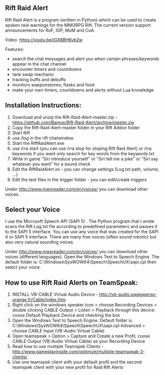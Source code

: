 ## Rift Raid Alert
Rift Raid Alert is a program (written in Python) which can be used to create spoken raid warnings for the MMORPG Rift.
The current version support announcements for RoF, IGP, MoM and CoA.

Video: https://youtu.be/jGX8BH6vb2w

Features:
- search the chat messages and alert you when certain phrases/keywords appear in the chat channel
- encounter timers and countdowns
- tank swap mechanic
- tracking buffs and debuffs
- monitors waeponstones, flasks and food
- make your own timers, countdowns and alerts without Lua knowledge

## Installation Instructions:

1.  Download and unzip the Rift-Raid-Alert-master.zip - https://github.com/Bamux/Rift-Raid-Alert/archive/master.zip
2.  Copy the Rift-Raid-Alert-master folder in your Rift Addon folder
3.  Start Rift
4.  use /log in the rift chatwindow
5.  Start the RiftRaidAlert.exe
6.  use /rra start (you can use /rra stop for stoping Rift Raid Alert) or /rra keywords if you want only search for key words from the keywords.txt
7.  Write in game "Siri introduce yourself" or "Siri tell me a joke" or "Siri say whatever you want" for a sound check
8.  Edit the RiftRaidAlert.ini - you can change settings (Log.txt path, volume, ...)
9.  Edit the text files in the trigger folder - you can edit/create triggers

Under http://www.mwsreader.com/en/voices/ you can download other voices.

## Select your Voice
I use the Microsoft Speech API (SAPI 5) . The Python program that I wrote scans the Rift Log.txt file according to predefined parameters and passes it to the SAPI 5 interface. You can use any voice that was created for the SAPI 4 or SAPI 5 interface. There are many free voices (often sound robotic) but also very natural sounding voices.

Under http://www.mwsreader.com/en/voices/ you can download other voices (different languages). Open the Windows Text to Speech Engine. The default folder is: C:\Windows\SysWOW64\Speech\SpeechUX\sapi.cpl then select your voice.

## How to use Rift Raid Alerts on TeamSpeak:

1. INSTALL VB-CABLE Virtual Audio Device - http://vb-audio.pagesperso-orange.fr/Cable/index.htm
2. Right click on the windows speaker icon > choose Recording Devices > double clicking CABLE Output > Listen > Playback through this device: coose Default Playback Device and checking the box
3. Open the Windows Text to Speech Engine. Default folder is C:\Windows\SysWOW64\Speech\SpeechUX\sapi.cpl
   Advanced > choose CABLE Input (VB-Audio Virtual Cable)
3. Open teamspeak > Option > Capture and Create a new Profil, coose CABLE Output (VB-Audio Virtual Cable) as your Recording Device
4. Read how to use multiple Teamspek Clients - http://www.gameplayinside.com/optimize/multiple-teamspeak-3-clients/ 
5. Use one teamspek client with your default profil and the second teamspek client with your new profil for Raid Rift Alerts

